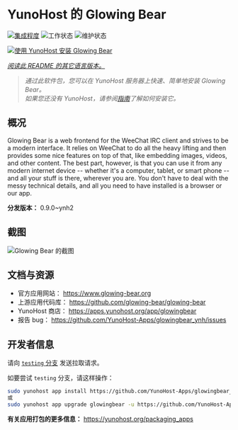 <!--
注意：此 README 由 <https://github.com/YunoHost/apps/tree/master/tools/readme_generator> 自动生成
请勿手动编辑。
-->

# YunoHost 的 Glowing Bear

[![集成程度](https://dash.yunohost.org/integration/glowingbear.svg)](https://dash.yunohost.org/appci/app/glowingbear) ![工作状态](https://ci-apps.yunohost.org/ci/badges/glowingbear.status.svg) ![维护状态](https://ci-apps.yunohost.org/ci/badges/glowingbear.maintain.svg)

[![使用 YunoHost 安装 Glowing Bear](https://install-app.yunohost.org/install-with-yunohost.svg)](https://install-app.yunohost.org/?app=glowingbear)

*[阅读此 README 的其它语言版本。](./ALL_README.md)*

> *通过此软件包，您可以在 YunoHost 服务器上快速、简单地安装 Glowing Bear。*  
> *如果您还没有 YunoHost，请参阅[指南](https://yunohost.org/install)了解如何安装它。*

## 概况

Glowing Bear is a web frontend for the WeeChat IRC client and strives to be a modern interface. It relies on WeeChat to do all the heavy lifting and then provides some nice features on top of that, like embedding images, videos, and other content. The best part, however, is that you can use it from any modern internet device -- whether it's a computer, tablet, or smart phone -- and all your stuff is there, wherever you are. You don't have to deal with the messy technical details, and all you need to have installed is a browser or our app.

**分发版本：** 0.9.0~ynh2

## 截图

![Glowing Bear 的截图](./doc/screenshots/screenshot.png)

## 文档与资源

- 官方应用网站： <https://www.glowing-bear.org>
- 上游应用代码库： <https://github.com/glowing-bear/glowing-bear>
- YunoHost 商店： <https://apps.yunohost.org/app/glowingbear>
- 报告 bug： <https://github.com/YunoHost-Apps/glowingbear_ynh/issues>

## 开发者信息

请向 [`testing` 分支](https://github.com/YunoHost-Apps/glowingbear_ynh/tree/testing) 发送拉取请求。

如要尝试 `testing` 分支，请这样操作：

```bash
sudo yunohost app install https://github.com/YunoHost-Apps/glowingbear_ynh/tree/testing --debug
或
sudo yunohost app upgrade glowingbear -u https://github.com/YunoHost-Apps/glowingbear_ynh/tree/testing --debug
```

**有关应用打包的更多信息：** <https://yunohost.org/packaging_apps>

